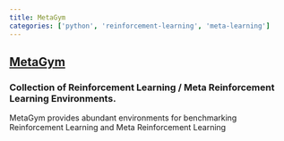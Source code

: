 ```yaml
---
title: MetaGym
categories: ['python', 'reinforcement-learning', 'meta-learning']
---
```

## [MetaGym](https://github.com/PaddlePaddle/MetaGym)

### Collection of Reinforcement Learning / Meta Reinforcement Learning Environments.


MetaGym provides abundant environments for benchmarking Reinforcement Learning and Meta Reinforcement Learning
